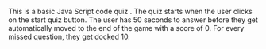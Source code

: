 This is a basic Java Script code quiz . The quiz starts when the user clicks on the start quiz button. The user has 50 seconds to answer before they get automatically moved to the end of the game with a score of 0.
For every missed question, they get docked 10.
